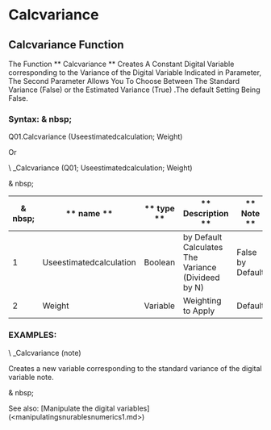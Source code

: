 # Calcvariance

## Calcvariance Function

The Function ** Calcvariance ** Creates A Constant Digital Variable corresponding to the Variance of the Digital Variable Indicated in Parameter, The Second Parameter Allows You To Choose Between The Standard Variance (False) or the Estimated Variance (True) .The default Setting Being False.

### Syntax: & nbsp;

Q01.Calcvariance (Useestimatedcalculation; Weight)

Or

\ _Calcvariance (Q01; Useestimatedcalculation; Weight)

& nbsp;

| & nbsp; | ** name ** | ** type ** | ** Description ** | ** Note ** |
| --- | --- | --- | --- | --- |
| &#49; | Useestimatedcalculation | Boolean | by Default Calculates The Variance (Divideed by N) | False by Default |
| &#50; | Weight | Variable | Weighting to Apply | Default |

### EXAMPLES:

\ _Calcvariance (note)

Creates a new variable corresponding to the standard variance of the digital variable note.

& nbsp;

See also: [Manipulate the digital variables] (<manipulatingsnurablesnumerics1.md>)